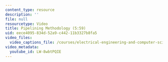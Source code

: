 ```yaml
---
content_type: resource
description: ''
file: null
resourcetype: Video
title: Pipelining Methodology (5:59)
uid: eece4095-834d-52a9-c442-11b3327b8fa5
video_files:
  video_captions_file: /courses/electrical-engineering-and-computer-science/6-004-computation-structures-spring-2017/c7/c7s2/c7s2v3/pipelining-methodology-5-59-/LW-8wbtPQIE.vtt
video_metadata:
  youtube_id: LW-8wbtPQIE
---
```

